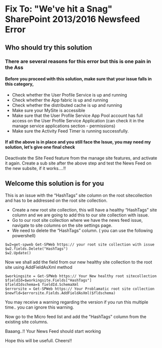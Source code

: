 # Fix To: "We've hit a Snag" SharePoint 2013/2016 Newsfeed Error
## Who should try this solution
### There are several reasons for this error but this is one pain in the Ass
#### Before you proceed with this solution, make sure that your issue falls in this category,
-	Check whether the User Profile Service is up and running
-	Check whether the App fabric is up and running
-	Check whether the distributed cache is up and running
-	Make sure your MySite is accessible 
-	Make sure that the User Profile Service App Pool account has full access on the User Profile Service Application (can check it in the manage service applications section - permissions)
-	Make sure the Activity Feed Timer is running successfully.
#### If all the above is in place and you still face the Issue, you may need my solution, let’s give one final check
Deactivate the Site Feed feature from the manage site features, and activate it again.
Create a sub site after the above step and test the News Feed on the new subsite, if it works….!!
## Welcome this solution is for you

This is an issue with the “HashTags” site column on the root sitecollection and has to be addressed on the root site collection.
-	Create a new root site collection, this will have a healthy “HashTags” site column and we are going to add this to our site collection with issue.  
-	Go to our root site collection where we have the news feed issue, navigate to site columns on the site settings page.
-	We need to delete the “HashTags” column. ( you can use the following powershell)

``` 
$w2=get-spweb Get-SPWeb https:// your root site collection with issue
$w2.fields.Delete("HashTags")   
$w2.Update()  
```

Now we shall add the field from our new healthy site collection to the root site using AddFieldAsXml method

```
$workingsite = Get-SPWeb https:// Your New healthy root sitecollection   	    
$fieldId=$workingsite.Fields["HashTags"]        
$fieldIdschema=$ fieldId.SchemaXml    	    
$errorsite = Get-SPWeb https:// Your Problamatic root site collection    
$newfld=$errorsite.Fields.AddFieldAsXml($fldschema)  
```

You may receive a warning regarding the version if you run this multiple time.. you can ignore this warning.

Now go to the Micro feed list and add the "HashTags" column from the existing site columns.

Baaang..!! 
Your News Feed should start working

Hope this will be usefull.
Cheers!!
